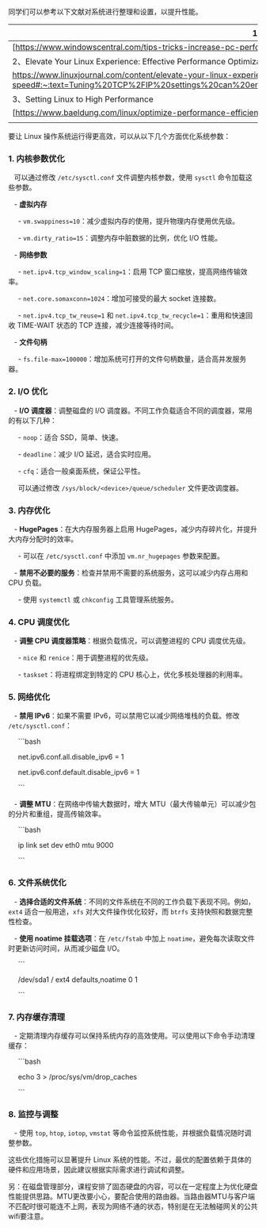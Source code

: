 同学们可以参考以下文献对系统进行整理和设置，以提升性能。

| 1、20 tips and tricks to increase PC performance on Windows 10                                                                                                                                                                                                                           |
| --------------------------------------------------------------------------------------------------------------------------------------------------------------------------------------------------------------------------------------------------------------------------------------- |
| [https://www.windowscentral.com/tips-tricks-increase-pc-performance-windows-10](https://www.windowscentral.com/tips-tricks-increase-pc-performance-windows-10)                                                                                                                          |
| 2、Elevate Your Linux Experience: Effective Performance Optimization Techniques for Enhanced Speed \| Linux Journal                                                                                                                                                                      |
| https://www.linuxjournal.com/content/elevate-your-linux-experience-effective-performance-optimization-techniques-enhanced-speed#:~:text=Tuning%20TCP%2FIP%20settings%20can%20enhance%20performance.%20Adjust%20parameters,flow%20of%20data%20to%20ensure%20optimal%20bandwidth%20usage. |
| 3、Setting Linux to High Performance                                                                                                                                                                                                                                                     |
| [https://www.baeldung.com/linux/optimize-performance-efficiency-speed](https://www.baeldung.com/linux/optimize-performance-efficiency-speed)                                                                                                                                            |
|                                                                                                                                                                                                                                                                                         |

要让 Linux 操作系统运行得更高效，可以从以下几个方面优化系统参数：
### 1. **内核参数优化**

   可以通过修改 `/etc/sysctl.conf` 文件调整内核参数，使用 `sysctl` 命令加载这些参数。

   - **虚拟内存**

     - `vm.swappiness=10`：减少虚拟内存的使用，提升物理内存使用优先级。

     - `vm.dirty_ratio=15`：调整内存中脏数据的比例，优化 I/O 性能。

   - **网络参数**

     - `net.ipv4.tcp_window_scaling=1`：启用 TCP 窗口缩放，提高网络传输效率。

     - `net.core.somaxconn=1024`：增加可接受的最大 socket 连接数。

     - `net.ipv4.tcp_tw_reuse=1` 和 `net.ipv4.tcp_tw_recycle=1`：重用和快速回收 TIME-WAIT 状态的 TCP 连接，减少连接等待时间。

   - **文件句柄**

     - `fs.file-max=100000`：增加系统可打开的文件句柄数量，适合高并发服务器。

### 2. **I/O 优化**

   - **I/O 调度器**：调整磁盘的 I/O 调度器。不同工作负载适合不同的调度器，常用的有以下几种：

     - `noop`：适合 SSD，简单、快速。

     - `deadline`：减少 I/O 延迟，适合实时应用。

     - `cfq`：适合一般桌面系统，保证公平性。

     可以通过修改 `/sys/block/<device>/queue/scheduler` 文件更改调度器。

### 3. **内存优化**

   - **HugePages**：在大内存服务器上启用 HugePages，减少内存碎片化，并提升大内存分配时的效率。

     - 可以在 `/etc/sysctl.conf` 中添加 `vm.nr_hugepages` 参数来配置。

   - **禁用不必要的服务**：检查并禁用不需要的系统服务，这可以减少内存占用和 CPU 负载。

     - 使用 `systemctl` 或 `chkconfig` 工具管理系统服务。

### 4. **CPU 调度优化**

   - **调整 CPU 调度器策略**：根据负载情况，可以调整进程的 CPU 调度优先级。

     - `nice` 和 `renice`：用于调整进程的优先级。

     - `taskset`：将进程绑定到特定的 CPU 核心上，优化多核处理器的利用率。

### 5. **网络优化**

   - **禁用 IPv6**：如果不需要 IPv6，可以禁用它以减少网络堆栈的负载。修改 `/etc/sysctl.conf`：

     ```bash

     net.ipv6.conf.all.disable_ipv6 = 1

     net.ipv6.conf.default.disable_ipv6 = 1

     ```

   - **调整 MTU**：在网络中传输大数据时，增大 MTU（最大传输单元）可以减少包的分片和重组，提高传输效率。

     ```bash

     ip link set dev eth0 mtu 9000

     ```

### 6. **文件系统优化**

   - **选择合适的文件系统**：不同的文件系统在不同的工作负载下表现不同。例如，`ext4` 适合一般用途，`xfs` 对大文件操作优化较好，而 `btrfs` 支持快照和数据完整性检查。

   - **使用 noatime 挂载选项**：在 `/etc/fstab` 中加上 `noatime`，避免每次读取文件时更新访问时间，从而减少磁盘 I/O。

     ```

     /dev/sda1 / ext4 defaults,noatime 0 1

     ```

### 7. **内存缓存清理**

   - 定期清理内存缓存可以保持系统内存的高效使用。可以使用以下命令手动清理缓存：

     ```bash

     echo 3 > /proc/sys/vm/drop_caches

     ```

### 8. **监控与调整**

   - 使用 `top`, `htop`, `iotop`, `vmstat` 等命令监控系统性能，并根据负载情况随时调整参数。

这些优化措施可以显著提升 Linux 系统的性能。不过，最优的配置依赖于具体的硬件和应用场景，因此建议根据实际需求进行调试和调整。

另：在磁盘管理部分，课程安排了固态硬盘的内容，可以在一定程度上为优化硬盘性能提供思路。MTU更改要小心，要配合使用的路由器。当路由器MTU与客户端不匹配时很可能连不上网，表现为网络不通的状态，特别是在无法触碰网关的公共 wifi要注意。